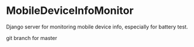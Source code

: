 # MobileDeviceInfoMonitor
Django server for monitoring mobile device info, especially for battery test.


git branch for master
